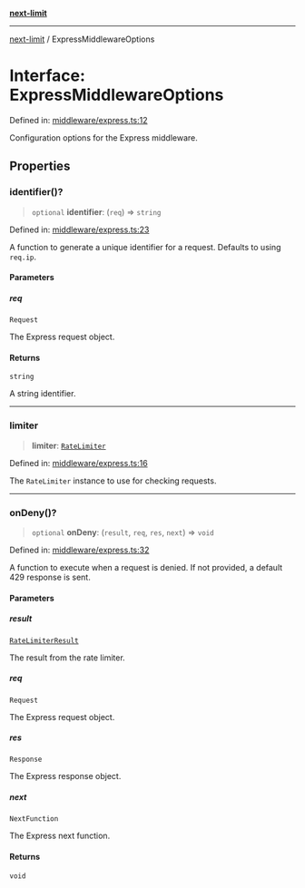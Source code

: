 [**next-limit**](../README.md)

***

[next-limit](../README.md) / ExpressMiddlewareOptions

# Interface: ExpressMiddlewareOptions

Defined in: [middleware/express.ts:12](https://github.com/saoudi-h/next-limit/blob/657cd4412856737cdc75b96e50f263c52d81c8f9/src/middleware/express.ts#L12)

Configuration options for the Express middleware.

## Properties

### identifier()?

> `optional` **identifier**: (`req`) => `string`

Defined in: [middleware/express.ts:23](https://github.com/saoudi-h/next-limit/blob/657cd4412856737cdc75b96e50f263c52d81c8f9/src/middleware/express.ts#L23)

A function to generate a unique identifier for a request.
Defaults to using `req.ip`.

#### Parameters

##### req

`Request`

The Express request object.

#### Returns

`string`

A string identifier.

***

### limiter

> **limiter**: [`RateLimiter`](../classes/RateLimiter.md)

Defined in: [middleware/express.ts:16](https://github.com/saoudi-h/next-limit/blob/657cd4412856737cdc75b96e50f263c52d81c8f9/src/middleware/express.ts#L16)

The `RateLimiter` instance to use for checking requests.

***

### onDeny()?

> `optional` **onDeny**: (`result`, `req`, `res`, `next`) => `void`

Defined in: [middleware/express.ts:32](https://github.com/saoudi-h/next-limit/blob/657cd4412856737cdc75b96e50f263c52d81c8f9/src/middleware/express.ts#L32)

A function to execute when a request is denied.
If not provided, a default 429 response is sent.

#### Parameters

##### result

[`RateLimiterResult`](RateLimiterResult.md)

The result from the rate limiter.

##### req

`Request`

The Express request object.

##### res

`Response`

The Express response object.

##### next

`NextFunction`

The Express next function.

#### Returns

`void`
